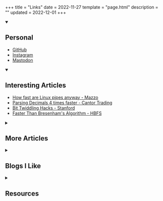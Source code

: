 +++
title = "Links"
date = 2022-11-27
template = "page.html"
description = ""
updated = 2022-12-01
+++



<details open="true">
<summary>
<h2>Personal</h2>
</summary>

- [GitHub](https://github.com/vishusandy)
- [Instagram](https://www.instagram.com/vishusandy/)
- [Mastodon](https://social.linux.pizza/@vishus)

</details>


<details open="true">
<summary>
<h2>Interesting Articles</h2>
</summary>

- [How fast are Linux pipes anyway - Mazzo](https://mazzo.li/posts/fast-pipes.html)
- [Parsing Decimals 4 times faster - Cantor Trading](https://cantortrading.fi/rust_decimal_str/)
- [Bit Twiddling Hacks - Stanford](https://graphics.stanford.edu/~seander/bithacks.html)
- [Faster Than Bresenham's Algorithm - HBFS](https://hbfs.wordpress.com/2009/07/28/faster-than-bresenhams-algorithm/)

</details>

<details>
<summary>
<h2>More Articles</h2>
<!-- Some links on various topics I found really interesting. -->
</summary>

- ### Linux

    - [The Definitive Guide to Linux System Calls - PackageCloud Blog](https://blog.packagecloud.io/the-definitive-guide-to-linux-system-calls/)
    - [How Wine works 101 - Reboot and Shine](https://werat.dev/blog/how-wine-works-101/)

- ### Security
    - [Corrupting memory without memory corruption - GitHub Blog](https://github.blog/2022-07-27-corrupting-memory-without-memory-corruption/)

- ### Computer Science & Algorithms
    - [Compiler Optimizations Are Hard Because They Forget - Faultlore](https://faultlore.com/blah/oops-that-was-important/)
    - [When is JIT Faster Than A Compiler? - Shopify](https://shopify.engineering/when-jit-faster-than-compiler)
    - [Category Theory with Rust (pt1) - Kurt Lawrence](https://www.kurtlawrence.info/blog/category-theory-with-rust-pt1)
    - [Quaternions: A practical guide - AnyLeaf](https://www.anyleaf.org/blog/quaternions:-a-practical-guide)
    - [Sorting Algorithms Blender - Github](https://github.com/ForeignGods/Sorting-Algorithms-Blender)
    - [Pointers Are Complicated - Ralfj](https://www.ralfj.de/blog/2018/07/24/pointers-and-bytes.html)
        - [Pointers Are Complicated I](https://www.ralfj.de/blog/2018/07/24/pointers-and-bytes.html)
        - [Pointers Are Complicated II](https://www.ralfj.de/blog/2020/12/14/provenance.html)
        - [Pointers Are Complicated III](https://www.ralfj.de/blog/2022/04/11/provenance-exposed.html)

- ### General Programming
    - [Best Practices for Naming Variables: What the Research Shows - The New Stack](https://thenewstack.io/best-practices-for-naming-variables-what-the-research-shows/)

- ### Misc
    - [Researchers have a formula for getting in the flow - [Phys.org]](https://phys.org/news/2022-04-formula.html)

## Languages
- ### Rust
    - [6 things you can do with the Cow in Rust - Dev.to](https://dev.to/kgrech/6-things-you-can-do-with-the-cow-in-rust-4l55)
    - [Elegant and performant recursion in Rust - Inanna Malick](https://recursion.wtf/posts/rust_schemes/)
- ### SQL
    - [Rewrite OR to UNION in PostgreSQL queries - Cybertec](https://www.cybertec-postgresql.com/en/rewrite-or-to-union-in-postgresql-queries/)

</details>

<details>
<summary>
<h2>Blogs I Like</h2>
</summary>

- ### Performance & Low-level
    - [v8 blog](https://v8.dev/blog)
    - [Johnny's Software Lab](https://johnnysswlab.com/)
    - [Ubitux](http://blog.pkh.me/index.html)

- ### Security
    - [Schneier on Security](https://www.schneier.com/)

- ### Rust
    - [Matklad](https://matklad.github.io/)
    - [Ralfj](https://www.ralfj.de/blog/)
    - [Without Boats](https://without.boats/blog/)
    - [Llogiq on Stuff](https://llogiq.github.io/)
    - [Carol's 10 Cents](http://carol-nichols.com/)
    - [Huon](https://huonw.github.io/)

- ### Tech
    - [Cloudflare Blog](https://blog.cloudflare.com/)
    - [GitHub Blog](https://github.blog/)
    - [LogRocket Blog](https://blog.logrocket.com/)
    - [Hackaday Blog](https://hackaday.com/blog/)

</details>

<details>
<summary>
<h2>Resources</h2>
</summary>

- [Big list of naughty strings](https://github.com/minimaxir/big-list-of-naughty-strings) - "an evolving list of strings which have a high probability of causing issues when used as user-input data"
- [Firefox Monitor](https://monitor.firefox.com/)

</details>

